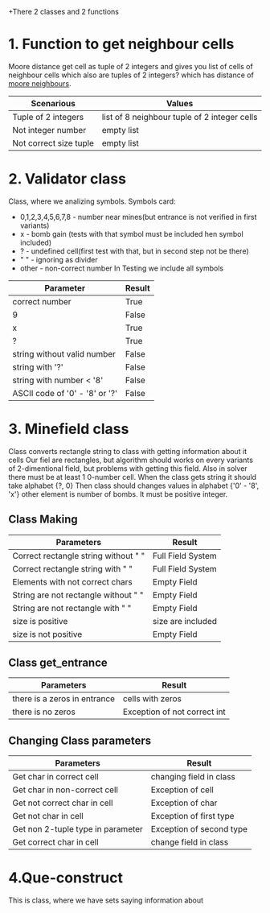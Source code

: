 +There 2 classes and 2 functions

# 1. Function to get neighbour cells
Moore distance get cell as tuple of 2 integers and gives you list of cells of neighbour cells  which also are tuples of 2 integers? which has distance of [moore neighbours](https://en.wikipedia.org/wiki/Moore_neighborhood).

|Scenarious|Values|
|----------|------|
|Tuple of 2 integers|list of 8 neighbour tuple of 2 integer cells|
|Not integer number|empty list|
|Not correct size tuple| empty list|
# 2. Validator class
Class, where we analizing symbols.
Symbols card:
 - 0,1,2,3,4,5,6,7,8 - number near mines(but entrance is not verified in first variants)
 - x - bomb gain (tests with that symbol must be included hen symbol included)
 - ? - undefined cell(first test with that, but in second step not be there)
 - " " - ignoring as divider
 - other - non-correct number
 In Testing we include all symbols
 
 |Parameter|Result|
 |---------|------|
 |correct number|True|
 |9|False|
 |x|True|
 |?|True|
 |string without valid number|False|
 |string with '?'|False|
 |string with number < '8'|False|
 |ASCII code of '0' - '8' or '?'|False|

# 3. Minefield class
Class converts rectangle string to class with getting information about it cells
Our fiel are rectangles, but algorithm should works on every variants of 2-dimentional field, but problems with getting this field.
Also in solver there must be at least 1 0-number cell.
When the class gets string it should take alphabet {?, 0}
Then class should changes values in alphabet {'0' - '8', 'x'}
other element is number of bombs. It must be positive integer.
## Class Making

|Parameters|Result|
|----------|-------|
|Correct rectangle string without " "| Full Field System|
|Correct rectangle string with " "| Full Field System|
|Elements with not correct chars| Empty Field|
|String are not rectangle without " "|Empty Field|
|String are not rectangle with " "|Empty Field|
|size is positive|size are included|
|size is not positive|Empty Field|

## Class get_entrance

|Parameters|Result|
|----------|-------|
|there is a zeros in entrance|cells with zeros|
|there is no zeros|Exception of not correct int|

## Changing Class parameters

|Parameters|Result|
|----------|-------|
|Get char in correct cell|changing field in class|
|Get char in non-correct cell| Exception of cell|
|Get not correct char in cell|Exception of char|
|Get not char in cell|Exception of first type|
|Get non 2-tuple type in parameter|Exception of second type|
|Get correct char in cell|change field in class|

# 4.Que-construct
This is class, where we have sets saying information about 
